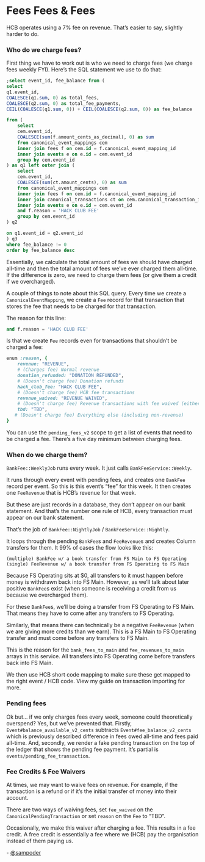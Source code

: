 # Fees Fees & Fees
HCB operates using a 7% fee on revenue. That’s easier to say, slightly harder to do.

### Who do we charge fees?
First thing we have to work out is who we need to charge fees (we charge fees weekly FYI). Here’s the SQL statement we use to do that:

```sql
;select event_id, fee_balance from (
select
q1.event_id,
COALESCE(q1.sum, 0) as total_fees,
COALESCE(q2.sum, 0) as total_fee_payments,
CEIL(COALESCE(q1.sum, 0)) + CEIL(COALESCE(q2.sum, 0)) as fee_balance

from (
    select
    cem.event_id,
    COALESCE(sum(f.amount_cents_as_decimal), 0) as sum
    from canonical_event_mappings cem
    inner join fees f on cem.id = f.canonical_event_mapping_id
    inner join events e on e.id = cem.event_id
    group by cem.event_id
) as q1 left outer join (
    select
    cem.event_id,
    COALESCE(sum(ct.amount_cents), 0) as sum
    from canonical_event_mappings cem
    inner join fees f on cem.id = f.canonical_event_mapping_id
    inner join canonical_transactions ct on cem.canonical_transaction_id = ct.id
    inner join events e on e.id = cem.event_id
    and f.reason = 'HACK CLUB FEE'
    group by cem.event_id
) q2

on q1.event_id = q2.event_id
) q3
where fee_balance != 0
order by fee_balance desc
```

Essentially, we calculate the total amount of fees we should have charged all-time and then the total amount of fees we’ve ever charged them all-time. If the difference is zero, we need to charge them fees (or give them a credit if we overcharged). 

A couple of things to note about this SQL query. Every time we create a `CanonicalEventMapping`, we create a `Fee` record for that transaction that stores the fee that needs to be charged for that transaction.

The reason for this line:

```sql
and f.reason = 'HACK CLUB FEE'
```

Is that we create `Fee` records even for transactions that shouldn’t be charged a fee:

```ruby
enum :reason, {
    revenue: "REVENUE",                     
    # (Charges fee) Normal revenue
    donation_refunded: "DONATION REFUNDED", 
    # (Doesn't charge fee) Donation refunds
    hack_club_fee: "HACK CLUB FEE",         
    # (Doesn't charge fee) HCB fee transactions
    revenue_waived: "REVENUE WAIVED",       
    # (Doesn't charge fee) Revenue transactions with fee waived (either manually or automatically in certain cases)
    tbd: "TBD", 
   # (Doesn't charge fee) Everything else (including non-revenue)
}
```

You can use the `pending_fees_v2` scope to get a list of events that need to be charged a fee. There’s a five day minimum between charging fees.

### When do we charge them?

`BankFee::WeeklyJob` runs every week. It just calls `BankFeeService::Weekly`.

It runs through every event with pending fees, and creates one `BankFee` record per event. So this is this event’s “fee” for this week. It then creates one `FeeRevenue` that is HCB’s revenue for that week.

But these are just records in a database, they don’t appear on our bank statement. And that’s the number one rule of HCB, every transaction must appear on our bank statement. 

That’s the job of `BankFee::NightlyJob` / `BankFeeService::Nightly`. 

It loops through the pending `BankFee`s and `FeeRevenue`s and creates Column transfers for them. It 99% of cases the flow looks like this:

```
(multiple) BankFee w/ a book transfer from FS Main to FS Operating
(single) FeeRevenue w/ a book transfer from FS Operating to FS Main
```

Because FS Operating sits at $0, all transfers to it must happen before money is withdrawn back into FS Main. However, as we’ll talk about later positive `BankFee`s exist (when someone is receiving a credit from us because we overcharged them). 

For these `BankFee`s, we’ll be doing a transfer from FS Operating to FS Main. That means they have to come after any transfers to FS Operating.

Similarly, that means there can technically be a negative `FeeRevenue` (when we are giving more credits than we earn). This is a FS Main to FS Operating transfer and must come before any transfers to FS Main.

This is the reason for the `bank_fees_to_main` and `fee_revenues_to_main` arrays in this service. All transfers into FS Operating come before transfers back into FS Main.

We then use HCB short code mapping to make sure these get mapped to the right event / HCB code. View my guide on transaction importing for more.

### Pending fees

Ok but… if we only charges fees every week, someone could theoretically overspend? Yes, but we’ve prevented that. Firstly, `Event#balance_available_v2_cents` subtracts `Event#fee_balance_v2_cents` which is previously described difference in fees owed all-time and fees paid all-time. And, secondly, we render a fake pending transaction on the top of the ledger that shows the pending fee payment. It’s partial is `events/pending_fee_transaction`.

### Fee Credits & Fee Waivers

At times, we may want to waive fees on revenue. For example, if the transaction is a refund or if it’s the initial transfer of money into their account.

There are two ways of waiving fees, set `fee_waived` on the `CanonicalPendingTransaction` or set `reason` on the `Fee` to “TBD”.

Occasionally, we make this waiver after charging a fee. This results in a fee credit. A free credit is essentially a fee where we (HCB) pay the organisation instead of them paying us.

\- [@sampoder](https://github.com/sampoder)
